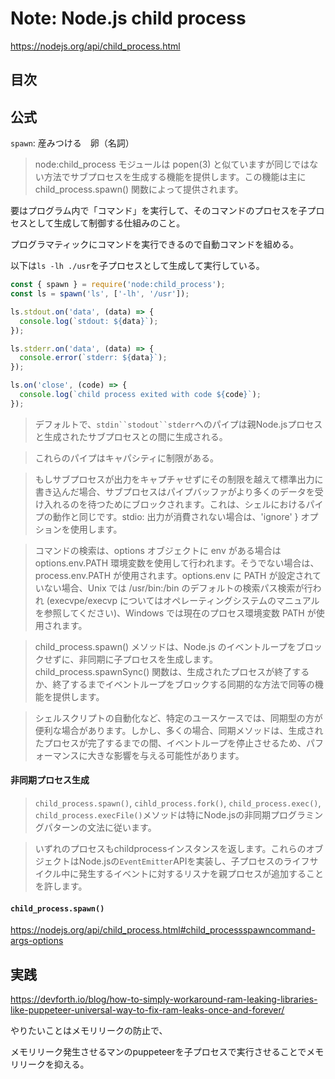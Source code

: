 # Note: Node.js child process

https://nodejs.org/api/child_process.html

## 目次



## 公式

`spawn`: 産みつける　卵（名詞）

> node:child_process モジュールは popen(3) と似ていますが同じではない方法でサブプロセスを生成する機能を提供します。この機能は主に child_process.spawn() 関数によって提供されます。

要はプログラム内で「コマンド」を実行して、そのコマンドのプロセスを子プロセスとして生成して制御する仕組みのこと。

プログラマティックにコマンドを実行できるので自動コマンドを組める。

以下は`ls -lh ./usr`を子プロセスとして生成して実行している。

```JavaScript
const { spawn } = require('node:child_process');
const ls = spawn('ls', ['-lh', '/usr']);

ls.stdout.on('data', (data) => {
  console.log(`stdout: ${data}`);
});

ls.stderr.on('data', (data) => {
  console.error(`stderr: ${data}`);
});

ls.on('close', (code) => {
  console.log(`child process exited with code ${code}`);
});
```

> デフォルトで、`stdin``stodout``stderr`へのパイプは親Node.jsプロセスと生成されたサブプロセスとの間に生成される。

> これらのパイプはキャパシティに制限がある。

>  もしサブプロセスが出力をキャプチャせずにその制限を越えて標準出力に書き込んだ場合、サブプロセスはパイプバッファがより多くのデータを受け入れるのを待つためにブロックされます。これは、シェルにおけるパイプの動作と同じです。stdio: 出力が消費されない場合は、'ignore' } オプションを使用します。

> コマンドの検索は、options オブジェクトに env がある場合は options.env.PATH 環境変数を使用して行われます。そうでない場合は、process.env.PATH が使用されます。options.env に PATH が設定されていない場合、Unix では /usr/bin:/bin のデフォルトの検索パス検索が行われ (execvpe/execvp についてはオペレーティングシステムのマニュアルを参照してください)、Windows では現在のプロセス環境変数 PATH が使用されます。

> child_process.spawn() メソッドは、Node.js のイベントループをブロックせずに、非同期に子プロセスを生成します。child_process.spawnSync() 関数は、生成されたプロセスが終了するか、終了するまでイベントループをブロックする同期的な方法で同等の機能を提供します。

> シェルスクリプトの自動化など、特定のユースケースでは、同期型の方が便利な場合があります。しかし、多くの場合、同期メソッドは、生成されたプロセスが完了するまでの間、イベントループを停止させるため、パフォーマンスに大きな影響を与える可能性があります。

#### 非同期プロセス生成

> `child_process.spawn()`, `cihld_process.fork()`, `child_process.exec()`, `child_process.execFile()`メソッドは特にNode.jsの非同期プログラミングパターンの文法に従います。

> いずれのプロセスもchildprocessインスタンスを返します。これらのオブジェクトはNode.jsの`EventEmitter`APIを実装し、子プロセスのライフサイクル中に発生するイベントに対するリスナを親プロセスが追加することを許します。

#### `child_process.spawn()`

https://nodejs.org/api/child_process.html#child_processspawncommand-args-options


## 実践

https://devforth.io/blog/how-to-simply-workaround-ram-leaking-libraries-like-puppeteer-universal-way-to-fix-ram-leaks-once-and-forever/

やりたいことはメモリリークの防止で、

メモリリーク発生させるマンのpuppeteerを子プロセスで実行させることでメモリリークを抑える。

